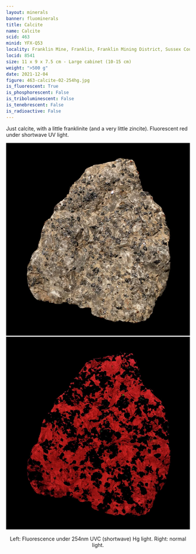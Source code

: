 ```yaml
---
layout: minerals
banner: fluominerals
title: Calcite
name: Calcite
scid: 463
minid: YFX-Q53
locality: Franklin Mine, Franklin, Franklin Mining District, Sussex County, New Jersey, USA
locid: 8541
size: 11 x 9 x 7.5 cm - Large cabinet (10-15 cm)
weight: ">500 g"
date: 2021-12-04
figure: 463-calcite-02-254hg.jpg
is_fluorescent: True
is_phosphorescent: False
is_triboluminescent: False
is_tenebrescent: False
is_radioactive: False
---
```

Just calcite, with a little franklinite (and a very little zincite). Fluorescent red under shortwave UV light.

<figure style='text-align:center; margin:0 auto; width:100%;'>
 <div class='image-slider'>
  <img src='/img/minerals/463-calcite-01-visible.jpg'>
  <div class='image-slider-image'>
   <img src='/img/minerals/463-calcite-02-254hg.jpg'>
   <div class='image-slider-dot'></div>
  </div>
 </div>
 <figcaption style='padding:1em 0 2em'>Left: Fluorescence under 254nm UVC (shortwave) Hg light. Right: normal light.</figcaption>
</figure>


